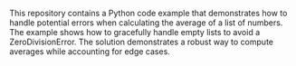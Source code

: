 This repository contains a Python code example that demonstrates how to handle potential errors when calculating the average of a list of numbers. The example shows how to gracefully handle empty lists to avoid a ZeroDivisionError. The solution demonstrates a robust way to compute averages while accounting for edge cases.